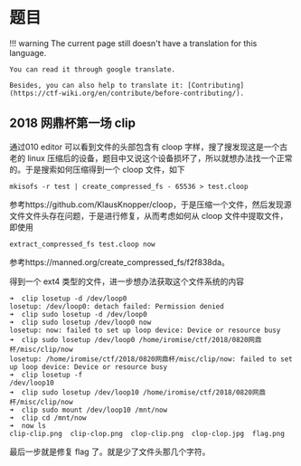 # 题目
!!! warning
    The current page still doesn't have a translation for this language.

    You can read it through google translate.

    Besides, you can also help to translate it: [Contributing](https://ctf-wiki.org/en/contribute/before-contributing/).



## 2018 网鼎杯第一场 clip

通过010 editor 可以看到文件的头部包含有 cloop 字样，搜了搜发现这是一个古老的 linux 压缩后的设备，题目中又说这个设备损坏了，所以就想办法找一个正常的。于是搜索如何压缩得到一个 cloop 文件，如下

```shell
mkisofs -r test | create_compressed_fs - 65536 > test.cloop
```

参考https://github.com/KlausKnopper/cloop，于是压缩一个文件，然后发现源文件文件头存在问题，于是进行修复，从而考虑如何从 cloop 文件中提取文件，即使用

```
extract_compressed_fs test.cloop now
```

参考https://manned.org/create_compressed_fs/f2f838da。

得到一个 ext4 类型的文件，进一步想办法获取这个文件系统的内容

```shell
➜  clip losetup -d /dev/loop0
losetup: /dev/loop0: detach failed: Permission denied
➜  clip sudo losetup -d /dev/loop0
➜  clip sudo losetup /dev/loop0 now                                                 
losetup: now: failed to set up loop device: Device or resource busy
➜  clip sudo losetup /dev/loop0 /home/iromise/ctf/2018/0820网鼎杯/misc/clip/now        
losetup: /home/iromise/ctf/2018/0820网鼎杯/misc/clip/now: failed to set up loop device: Device or resource busy
➜  clip losetup -f           
/dev/loop10
➜  clip sudo losetup /dev/loop10 /home/iromise/ctf/2018/0820网鼎杯/misc/clip/now
➜  clip sudo mount /dev/loop10 /mnt/now
➜  clip cd /mnt/now 
➜  now ls        
clip-clip.png  clip-clop.png  clop-clip.png  clop-clop.jpg  flag.png
```

最后一步就是修复 flag 了。就是少了文件头那几个字符。